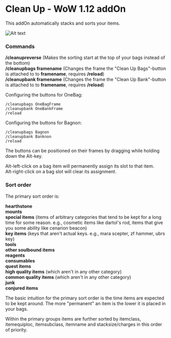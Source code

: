 # Clean Up - WoW 1.12 addOn 

This addOn automatically stacks and sorts your items.

![Alt text](http://i.imgur.com/DZgQPaa.png)

### Commands
**/cleanupreverse** (Makes the sorting start at the top of your bags instead of the bottom)<br/>
**/cleanupbags framename** (Changes the frame the "Clean Up Bags"-button is attached to to **framename**, requires **/reload**)<br/>
**/cleanupbank framename** (Changes the frame the "Clean Up Bank"-button is attached to to **framename**, requires **/reload**)

Configuring the buttons for OneBag:

```
/cleanupbags OneBagFrame
/cleanupbank OneBankFrame
/reload
```

Configuring the buttons for Bagnon:

```
/cleanupbags Bagnon
/cleanupbank Banknon
/reload
```

The buttons can be positioned on their frames by dragging while holding down the Alt-key.

Alt-left-click on a bag item will permanently assign its slot to that item.<br/>
Alt-right-click on a bag slot will clear its assignment.

### Sort order
The primary sort order is:

**hearthstone**<br/>
**mounts**<br/>
**special items** (items of arbitrary categories that tend to be kept for a long time for some reason. e.g., cosmetic items like dartol's rod, items that give you some ability like cenarion beacon)<br/>
**key items** (keys that aren't actual keys. e.g., mara scepter, zf hammer, ubrs key)<br/>
**tools**<br/>
**other soulbound items**<br/>
**reagents**<br/>
**consumables**<br/>
**quest items**<br/>
**high quality items** (which aren't in any other category)<br/>
**common quality items** (which aren't in any other category)<br/>
**junk**<br/>
**conjured items**

The basic intuition for the primary sort order is the time items are expected to be kept around. The more "permanent" an item is the lower it is placed in your bags.

Within the primary groups items are further sorted by itemclass, itemequiploc, itemsubclass, itemname and stacksize/charges in this order of priority.
